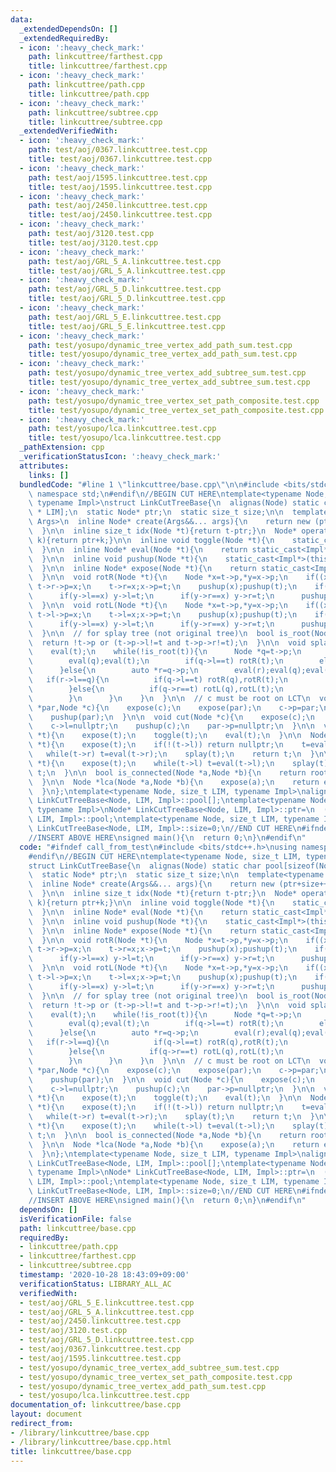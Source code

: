 ```yaml
---
data:
  _extendedDependsOn: []
  _extendedRequiredBy:
  - icon: ':heavy_check_mark:'
    path: linkcuttree/farthest.cpp
    title: linkcuttree/farthest.cpp
  - icon: ':heavy_check_mark:'
    path: linkcuttree/path.cpp
    title: linkcuttree/path.cpp
  - icon: ':heavy_check_mark:'
    path: linkcuttree/subtree.cpp
    title: linkcuttree/subtree.cpp
  _extendedVerifiedWith:
  - icon: ':heavy_check_mark:'
    path: test/aoj/0367.linkcuttree.test.cpp
    title: test/aoj/0367.linkcuttree.test.cpp
  - icon: ':heavy_check_mark:'
    path: test/aoj/1595.linkcuttree.test.cpp
    title: test/aoj/1595.linkcuttree.test.cpp
  - icon: ':heavy_check_mark:'
    path: test/aoj/2450.linkcuttree.test.cpp
    title: test/aoj/2450.linkcuttree.test.cpp
  - icon: ':heavy_check_mark:'
    path: test/aoj/3120.test.cpp
    title: test/aoj/3120.test.cpp
  - icon: ':heavy_check_mark:'
    path: test/aoj/GRL_5_A.linkcuttree.test.cpp
    title: test/aoj/GRL_5_A.linkcuttree.test.cpp
  - icon: ':heavy_check_mark:'
    path: test/aoj/GRL_5_D.linkcuttree.test.cpp
    title: test/aoj/GRL_5_D.linkcuttree.test.cpp
  - icon: ':heavy_check_mark:'
    path: test/aoj/GRL_5_E.linkcuttree.test.cpp
    title: test/aoj/GRL_5_E.linkcuttree.test.cpp
  - icon: ':heavy_check_mark:'
    path: test/yosupo/dynamic_tree_vertex_add_path_sum.test.cpp
    title: test/yosupo/dynamic_tree_vertex_add_path_sum.test.cpp
  - icon: ':heavy_check_mark:'
    path: test/yosupo/dynamic_tree_vertex_add_subtree_sum.test.cpp
    title: test/yosupo/dynamic_tree_vertex_add_subtree_sum.test.cpp
  - icon: ':heavy_check_mark:'
    path: test/yosupo/dynamic_tree_vertex_set_path_composite.test.cpp
    title: test/yosupo/dynamic_tree_vertex_set_path_composite.test.cpp
  - icon: ':heavy_check_mark:'
    path: test/yosupo/lca.linkcuttree.test.cpp
    title: test/yosupo/lca.linkcuttree.test.cpp
  _pathExtension: cpp
  _verificationStatusIcon: ':heavy_check_mark:'
  attributes:
    links: []
  bundledCode: "#line 1 \"linkcuttree/base.cpp\"\n\n#include <bits/stdc++.h>\nusing\
    \ namespace std;\n#endif\n//BEGIN CUT HERE\ntemplate<typename Node, size_t LIM,\
    \ typename Impl>\nstruct LinkCutTreeBase{\n  alignas(Node) static char pool[sizeof(Node)\
    \ * LIM];\n  static Node* ptr;\n  static size_t size;\n\n  template<typename...\
    \ Args>\n  inline Node* create(Args&&... args){\n    return new (ptr+size++) Node(std::forward<Args>(args)...);\n\
    \  }\n\n  inline size_t idx(Node *t){return t-ptr;}\n  Node* operator[](size_t\
    \ k){return ptr+k;}\n\n  inline void toggle(Node *t){\n    static_cast<Impl*>(this)->toggle(t);\n\
    \  }\n\n  inline Node* eval(Node *t){\n    return static_cast<Impl*>(this)->eval(t);\n\
    \  }\n\n  inline void pushup(Node *t){\n    static_cast<Impl*>(this)->pushup(t);\n\
    \  }\n\n  inline Node* expose(Node *t){\n    return static_cast<Impl*>(this)->expose(t);\n\
    \  }\n\n  void rotR(Node *t){\n    Node *x=t->p,*y=x->p;\n    if((x->l=t->r))\
    \ t->r->p=x;\n    t->r=x;x->p=t;\n    pushup(x);pushup(t);\n    if((t->p=y)){\n\
    \      if(y->l==x) y->l=t;\n      if(y->r==x) y->r=t;\n      pushup(y);\n    }\n\
    \  }\n\n  void rotL(Node *t){\n    Node *x=t->p,*y=x->p;\n    if((x->r=t->l))\
    \ t->l->p=x;\n    t->l=x;x->p=t;\n    pushup(x);pushup(t);\n    if((t->p=y)){\n\
    \      if(y->l==x) y->l=t;\n      if(y->r==x) y->r=t;\n      pushup(y);\n    }\n\
    \  }\n\n  // for splay tree (not original tree)\n  bool is_root(Node *t){\n  \
    \  return !t->p or (t->p->l!=t and t->p->r!=t);\n  }\n\n  void splay(Node *t){\n\
    \    eval(t);\n    while(!is_root(t)){\n      Node *q=t->p;\n      if(is_root(q)){\n\
    \        eval(q);eval(t);\n        if(q->l==t) rotR(t);\n        else rotL(t);\n\
    \      }else{\n        auto *r=q->p;\n        eval(r);eval(q);eval(t);\n     \
    \   if(r->l==q){\n          if(q->l==t) rotR(q),rotR(t);\n          else rotL(t),rotR(t);\n\
    \        }else{\n          if(q->r==t) rotL(q),rotL(t);\n          else rotR(t),rotL(t);\n\
    \        }\n      }\n    }\n  }\n\n  // c must be root on LCT\n  void link(Node\
    \ *par,Node *c){\n    expose(c);\n    expose(par);\n    c->p=par;\n    par->r=c;\n\
    \    pushup(par);\n  }\n\n  void cut(Node *c){\n    expose(c);\n    Node *par=c->l;\n\
    \    c->l=nullptr;\n    pushup(c);\n    par->p=nullptr;\n  }\n\n  void evert(Node\
    \ *t){\n    expose(t);\n    toggle(t);\n    eval(t);\n  }\n\n  Node *parent(Node\
    \ *t){\n    expose(t);\n    if(!(t->l)) return nullptr;\n    t=eval(t->l);\n \
    \   while(t->r) t=eval(t->r);\n    splay(t);\n    return t;\n  }\n\n  Node *root(Node\
    \ *t){\n    expose(t);\n    while(t->l) t=eval(t->l);\n    splay(t);\n    return\
    \ t;\n  }\n\n  bool is_connected(Node *a,Node *b){\n    return root(a)==root(b);\n\
    \  }\n\n  Node *lca(Node *a,Node *b){\n    expose(a);\n    return expose(b);\n\
    \  }\n};\ntemplate<typename Node, size_t LIM, typename Impl>\nalignas(Node) char\
    \ LinkCutTreeBase<Node, LIM, Impl>::pool[];\ntemplate<typename Node, size_t LIM,\
    \ typename Impl>\nNode* LinkCutTreeBase<Node, LIM, Impl>::ptr=\n  (Node*)LinkCutTreeBase<Node,\
    \ LIM, Impl>::pool;\ntemplate<typename Node, size_t LIM, typename Impl>\nsize_t\
    \ LinkCutTreeBase<Node, LIM, Impl>::size=0;\n//END CUT HERE\n#ifndef call_from_test\n\
    //INSERT ABOVE HERE\nsigned main(){\n  return 0;\n}\n#endif\n"
  code: "#ifndef call_from_test\n#include <bits/stdc++.h>\nusing namespace std;\n\
    #endif\n//BEGIN CUT HERE\ntemplate<typename Node, size_t LIM, typename Impl>\n\
    struct LinkCutTreeBase{\n  alignas(Node) static char pool[sizeof(Node) * LIM];\n\
    \  static Node* ptr;\n  static size_t size;\n\n  template<typename... Args>\n\
    \  inline Node* create(Args&&... args){\n    return new (ptr+size++) Node(std::forward<Args>(args)...);\n\
    \  }\n\n  inline size_t idx(Node *t){return t-ptr;}\n  Node* operator[](size_t\
    \ k){return ptr+k;}\n\n  inline void toggle(Node *t){\n    static_cast<Impl*>(this)->toggle(t);\n\
    \  }\n\n  inline Node* eval(Node *t){\n    return static_cast<Impl*>(this)->eval(t);\n\
    \  }\n\n  inline void pushup(Node *t){\n    static_cast<Impl*>(this)->pushup(t);\n\
    \  }\n\n  inline Node* expose(Node *t){\n    return static_cast<Impl*>(this)->expose(t);\n\
    \  }\n\n  void rotR(Node *t){\n    Node *x=t->p,*y=x->p;\n    if((x->l=t->r))\
    \ t->r->p=x;\n    t->r=x;x->p=t;\n    pushup(x);pushup(t);\n    if((t->p=y)){\n\
    \      if(y->l==x) y->l=t;\n      if(y->r==x) y->r=t;\n      pushup(y);\n    }\n\
    \  }\n\n  void rotL(Node *t){\n    Node *x=t->p,*y=x->p;\n    if((x->r=t->l))\
    \ t->l->p=x;\n    t->l=x;x->p=t;\n    pushup(x);pushup(t);\n    if((t->p=y)){\n\
    \      if(y->l==x) y->l=t;\n      if(y->r==x) y->r=t;\n      pushup(y);\n    }\n\
    \  }\n\n  // for splay tree (not original tree)\n  bool is_root(Node *t){\n  \
    \  return !t->p or (t->p->l!=t and t->p->r!=t);\n  }\n\n  void splay(Node *t){\n\
    \    eval(t);\n    while(!is_root(t)){\n      Node *q=t->p;\n      if(is_root(q)){\n\
    \        eval(q);eval(t);\n        if(q->l==t) rotR(t);\n        else rotL(t);\n\
    \      }else{\n        auto *r=q->p;\n        eval(r);eval(q);eval(t);\n     \
    \   if(r->l==q){\n          if(q->l==t) rotR(q),rotR(t);\n          else rotL(t),rotR(t);\n\
    \        }else{\n          if(q->r==t) rotL(q),rotL(t);\n          else rotR(t),rotL(t);\n\
    \        }\n      }\n    }\n  }\n\n  // c must be root on LCT\n  void link(Node\
    \ *par,Node *c){\n    expose(c);\n    expose(par);\n    c->p=par;\n    par->r=c;\n\
    \    pushup(par);\n  }\n\n  void cut(Node *c){\n    expose(c);\n    Node *par=c->l;\n\
    \    c->l=nullptr;\n    pushup(c);\n    par->p=nullptr;\n  }\n\n  void evert(Node\
    \ *t){\n    expose(t);\n    toggle(t);\n    eval(t);\n  }\n\n  Node *parent(Node\
    \ *t){\n    expose(t);\n    if(!(t->l)) return nullptr;\n    t=eval(t->l);\n \
    \   while(t->r) t=eval(t->r);\n    splay(t);\n    return t;\n  }\n\n  Node *root(Node\
    \ *t){\n    expose(t);\n    while(t->l) t=eval(t->l);\n    splay(t);\n    return\
    \ t;\n  }\n\n  bool is_connected(Node *a,Node *b){\n    return root(a)==root(b);\n\
    \  }\n\n  Node *lca(Node *a,Node *b){\n    expose(a);\n    return expose(b);\n\
    \  }\n};\ntemplate<typename Node, size_t LIM, typename Impl>\nalignas(Node) char\
    \ LinkCutTreeBase<Node, LIM, Impl>::pool[];\ntemplate<typename Node, size_t LIM,\
    \ typename Impl>\nNode* LinkCutTreeBase<Node, LIM, Impl>::ptr=\n  (Node*)LinkCutTreeBase<Node,\
    \ LIM, Impl>::pool;\ntemplate<typename Node, size_t LIM, typename Impl>\nsize_t\
    \ LinkCutTreeBase<Node, LIM, Impl>::size=0;\n//END CUT HERE\n#ifndef call_from_test\n\
    //INSERT ABOVE HERE\nsigned main(){\n  return 0;\n}\n#endif\n"
  dependsOn: []
  isVerificationFile: false
  path: linkcuttree/base.cpp
  requiredBy:
  - linkcuttree/path.cpp
  - linkcuttree/farthest.cpp
  - linkcuttree/subtree.cpp
  timestamp: '2020-10-28 18:43:09+09:00'
  verificationStatus: LIBRARY_ALL_AC
  verifiedWith:
  - test/aoj/GRL_5_E.linkcuttree.test.cpp
  - test/aoj/GRL_5_A.linkcuttree.test.cpp
  - test/aoj/2450.linkcuttree.test.cpp
  - test/aoj/3120.test.cpp
  - test/aoj/GRL_5_D.linkcuttree.test.cpp
  - test/aoj/0367.linkcuttree.test.cpp
  - test/aoj/1595.linkcuttree.test.cpp
  - test/yosupo/dynamic_tree_vertex_add_subtree_sum.test.cpp
  - test/yosupo/dynamic_tree_vertex_set_path_composite.test.cpp
  - test/yosupo/dynamic_tree_vertex_add_path_sum.test.cpp
  - test/yosupo/lca.linkcuttree.test.cpp
documentation_of: linkcuttree/base.cpp
layout: document
redirect_from:
- /library/linkcuttree/base.cpp
- /library/linkcuttree/base.cpp.html
title: linkcuttree/base.cpp
---
```

